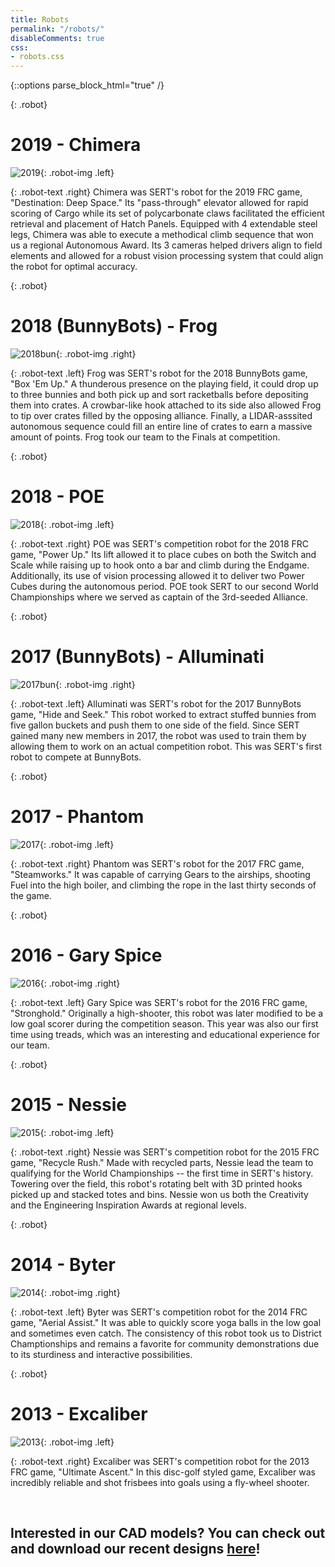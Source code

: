 ```yaml
---
title: Robots
permalink: "/robots/"
disableComments: true
css:
- robots.css
---
```


{::options parse_block_html="true" /}

{: .robot}
<div>

# 2019 - Chimera
![2019](/assets/images/robots/2019.jpg){: .robot-img .left}

{: .robot-text .right}
Chimera was SERT's robot for the 2019 FRC game, "Destination: Deep Space." Its "pass-through" elevator allowed for rapid 
scoring of Cargo while its set of polycarbonate claws facilitated the efficient retrieval and placement of Hatch Panels.
Equipped with 4 extendable steel legs, Chimera was able to execute a methodical climb sequence
that won us a regional Autonomous Award. Its 3 cameras helped drivers align to field elements
and allowed for a robust vision processing system that could align the robot for optimal accuracy.
</div>

{: .robot}
<div>

# 2018 (BunnyBots) - Frog
![2018bun](/assets/images/robots/2018-bunnybots.png){: .robot-img .right}

{: .robot-text .left}
Frog was SERT's robot for the 2018 BunnyBots game, "Box 'Em Up." A thunderous presence on the playing field, it could
drop up to three bunnies and both pick up and sort racketballs before depositing them into crates. A crowbar-like hook attached
to its side also allowed Frog to tip over crates filled by the opposing alliance. Finally, a LIDAR-asssited autonomous 
sequence could fill an entire line of crates to earn a massive amount of points. Frog took our team to the Finals at competition.
</div>

{: .robot}
<div>

# 2018 - POE
![2018](/assets/images/robots/2018.png){: .robot-img .left}

{: .robot-text .right}
POE was SERT's competition robot for the 2018 FRC game, "Power Up." Its lift allowed it to place cubes on both
the Switch and Scale while raising up to hook onto a bar and climb during the Endgame. Additionally, its use of vision processing
allowed it to deliver two Power Cubes during the autonomous period. POE took SERT to our second World Championships 
where we served as captain of the 3rd-seeded Alliance.
</div>

{: .robot}
<div>

# 2017 (BunnyBots) - Alluminati
![2017bun](/assets/images/robots/2017-bunnybots.jpg){: .robot-img .right}

{: .robot-text .left}
Alluminati was SERT's robot for the 2017 BunnyBots game, "Hide and Seek." This robot worked to extract stuffed bunnies from
five gallon buckets and push them to one side of the field. Since SERT gained many new
members in 2017, the robot was used to train them by allowing them to work on an
actual competition robot. This was SERT's first robot to compete at BunnyBots.
</div>

{: .robot}
<div>

# 2017 - Phantom
![2017](/assets/images/robots/2017.png){: .robot-img .left}

{: .robot-text .right}
Phantom was SERT's robot for the 2017 FRC game, "Steamworks." It was capable
of carrying Gears to the airships, shooting Fuel into the high boiler, and climbing
the rope in the last thirty seconds of the game. 
</div>

{: .robot}
<div>

# 2016 - Gary Spice
![2016](/assets/images/robots/2016.png){: .robot-img .right}

{: .robot-text .left}
Gary Spice was SERT's robot for the 2016 FRC game, "Stronghold."  Originally a high-shooter,
this robot was later modified to be a low goal scorer during the competition season. 
This year was also our first time using treads, which was an interesting and educational experience for our team.
</div>

{: .robot}
<div>

# 2015 - Nessie
![2015](/assets/images/robots/2015.png){: .robot-img .left}

{: .robot-text .right}
Nessie was SERT's competition robot for the 2015 FRC game, "Recycle Rush."
Made with recycled parts, Nessie lead the team to qualifying for
the World Championships -- the first time in SERT's history. Towering over the field, this robot's rotating
belt with 3D printed hooks picked up and stacked totes and bins. Nessie won us
both the Creativity and the Engineering Inspiration Awards at regional levels.
</div>

{: .robot}
<div>

# 2014 - Byter
![2014](/assets/images/robots/2014.png){: .robot-img .right}

{: .robot-text .left}
Byter was SERT's competition robot for the 2014 FRC game, "Aerial Assist."
It was able to quickly score yoga balls in the low goal and
sometimes even catch. The consistency of this robot took us to District
Champtionships and remains a favorite for community demonstrations due to its
sturdiness and interactive possibilities.
</div>

{: .robot}
<div>

# 2013 - Excaliber
![2013](/assets/images/robots/2013.png){: .robot-img .left}

{: .robot-text .right}
Excaliber was SERT's competition robot for the 2013 FRC game, "Ultimate Ascent." 
In this disc-golf styled game, Excaliber was incredibly reliable and 
shot frisbees into goals using a fly-wheel shooter. 
</div>      


&nbsp;

## Interested in our CAD models? You can check out and download our recent designs [here](https://drive.google.com/drive/folders/1Ws1WwcjgvpSzys9lWDdW8cjjjqJXjq61?usp=sharing)!
